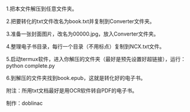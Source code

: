 1.把本文件解压到任意文件夹。

2.把要转化的txt文件改名为book.txt并复制到Converter文件夹。

3.准备一张封面图片，改名为00000.jpg，放入Converter文件夹。

4.整理电子书目录，每行一个目录（不用标点）复制到NCX.txt文件。

5.启动termux软件，进入你解压的文件夹（最好是预先设置好超链接），运行： python complete.py

6.到解压的文件夹找到book.epub，这就是转化好的电子书。

附注：所用txt文档最好是用OCR软件转自PDF的电子书。

   制作：doblinac
